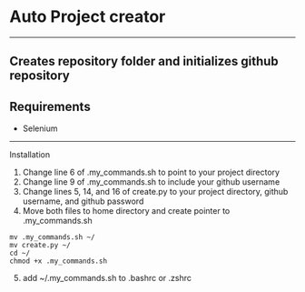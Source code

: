 # Auto Project creator
---
Creates repository folder and initializes github repository
---
## Requirements
* Selenium

---
Installation
1. Change line 6 of .my_commands.sh to point to your project directory
2. Change line 9 of .my_commands.sh to include your github username
3. Change lines 5, 14, and 16 of create.py to your project directory, github username, and github password
4. Move both files to home directory and create pointer to .my_commands.sh
```shell
mv .my_commands.sh ~/
mv create.py ~/
cd ~/
chmod +x .my_commands.sh
```
5. add ~/.my_commands.sh to .bashrc or .zshrc
